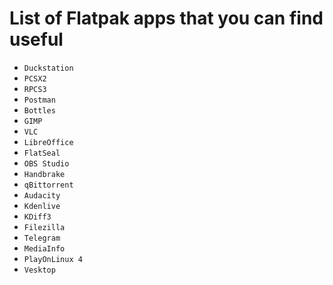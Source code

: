 # List of Flatpak apps that you can find useful
* `Duckstation`
* `PCSX2`
* `RPCS3`
* `Postman`
* `Bottles`
* `GIMP`
* `VLC`
* `LibreOffice`
* `FlatSeal`
* `OBS Studio`
* `Handbrake`
* `qBittorrent`
* `Audacity`
* `Kdenlive`
* `KDiff3`
* `Filezilla`
* `Telegram`
* `MediaInfo`
* `PlayOnLinux 4`
* `Vesktop`